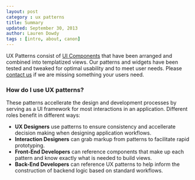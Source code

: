 ```yaml
---
layout: post
category : ux patterns
title: Summary
updated: September 30, 2013
author: Lauren Dowdy
tags : [intro, about, canon]
---
```


<div class="rs-row">
  <div>
	<p>UX Patterns consist of <a href="/ui-components/">UI Components</a> that have been arranged and combined into templatized views. Our patterns and widgets have been tested and tweaked for optimal usability and to meet user needs. Please <a href="mailto:canon@lists.rackspace.com">contact us</a> if we are missing something your users need.</p>
    <h3>How do I use UX patterns?</h3>
    <p>These patterns accellerate the design and development processes by serving as a UI framework for most interactions in an application. Different roles benefit in different ways:</p>
	    <ul>
	    	<li><strong>UX Designers</strong> use patterns to ensure consistency and accellerate decision making when designing application workflows.</li>
		    <li><strong>Interaction Designers</strong> can grab markup from patterns to facilitate rapid prototyping.</li>
		    <li><strong>Front-End Developers</strong> can reference components that make up each pattern and know exactly what is needed to build views.</li>
		    <li><strong>Back-End Developers</strong> can reference UX patterns to help inform the construction of backend logic based on standard workflows.</li>
	  	</ul>
  </div>
</div>
